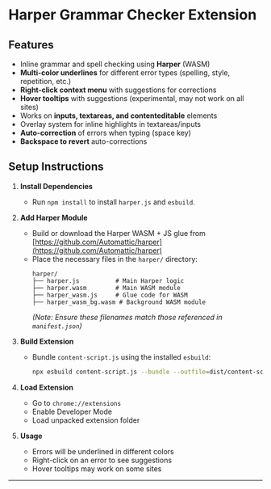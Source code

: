 # Harper Grammar Checker Extension

## Features

- Inline grammar and spell checking using **Harper** (WASM)
- **Multi-color underlines** for different error types (spelling, style, repetition, etc.)
- **Right-click context menu** with suggestions for corrections
- **Hover tooltips** with suggestions (experimental, may not work on all sites)
- Works on **inputs, textareas, and contenteditable** elements
- Overlay system for inline highlights in textareas/inputs
- **Auto-correction** of errors when typing (space key)
- **Backspace to revert** auto-corrections

## Setup Instructions

1. **Install Dependencies**
   - Run `npm install` to install `harper.js` and `esbuild`.

2. **Add Harper Module**

   - Build or download the Harper WASM + JS glue from [https://github.com/Automattic/harper](https://github.com/Automattic/harper)
   - Place the necessary files in the `harper/` directory:
     ```
     harper/
     ├── harper.js          # Main Harper logic
     ├── harper.wasm        # Main WASM module
     ├── harper_wasm.js     # Glue code for WASM
     ├── harper_wasm_bg.wasm # Background WASM module
     ```
     *(Note: Ensure these filenames match those referenced in `manifest.json`)*

3. **Build Extension**

   - Bundle `content-script.js` using the installed `esbuild`:
     ```bash
     npx esbuild content-script.js --bundle --outfile=dist/content-script.bundle.js --format=esm --target=es2020
     ```

4. **Load Extension**

   - Go to `chrome://extensions`
   - Enable Developer Mode
   - Load unpacked extension folder

4. **Usage**

   - Errors will be underlined in different colors
   - Right-click on an error to see suggestions
   - Hover tooltips may work on some sites

---
